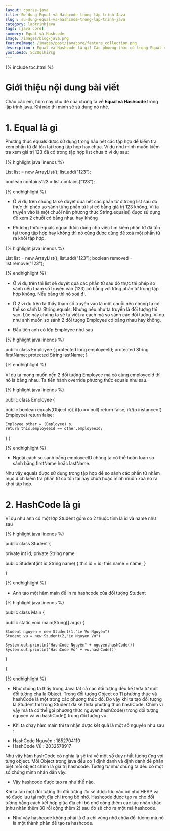 ```yaml
---
layout: course-java
title: Sử dụng Equal và Hashcode trong lập trình Java
slug : su-dung-equal-va-hashcode-trong-lap-trinh-java
category: laptrinhjava
tags: [java core]
summery: Equal và Hashcode
image: /images/blog/java.png
featureImage: /images/post/javacore/feature_collection.png
description : Equal và Hashcode là gì? Các phương thức có trong Equal và Hashcode và cách sử dụng Equal và Hashcode trong lập trình java
youtubeId: 5C2OqlhiYsg
---
```


{% include toc.html %}

# **Giới thiệu nội dung bài viết**

Chào các em, hôm nay chủ đề của chúng ta về <b>Equal và Hashcode</b> trong lập trình java. Khi nào thì mình sẽ sử dụng nó nhé.

# **1. Equal là gì**

Phương thức equals được sử dụng trong hầu hết các tập hợp để kiểm tra xem phần tử đã tồn tại trong tập hợp hay chưa. Ví dụ như mình muốn kiểm tra xem giá trị 123 đã có trong tập hợp list chưa ở ví dụ sau:

{% highlight java linenos %}

List list = new ArrayList();
list.add("123");

boolean contains123 = list.contains("123");

{% endhighlight %}

- Ở ví dụ trên chúng ta  sẽ duyệt qua hết các phần tử ở trong list sau đó thực thi phép so sánh từng phần tử list có bằng giá trị 123 không. Vì ta truyền vào là một chuỗi nên phương thức String.equals() được sử dụng để xem 2 chuỗi có bằng nhau hay không

- Phương thức equals ngoài được dùng cho việc tìm kiếm phần tử đã tồn tại trong tập hợp hay không thì nó cũng được dùng để xoá một phần tử ra khỏi tập hợp. 

{% highlight java linenos %}

List list = new ArrayList();
list.add("123");
boolean removed = list.remove("123");

{% endhighlight %}

- Ở ví dụ trên thì list sẽ duyệt qua các phần tử sau đó thực thi phép so sánh nếu tham số truyền vào (123) có bằng với từng phần tử trong tập hợp không. Nếu bằng thì nó xoá đi.

- Ở 2 ví dụ trên ta thấy tham số truyền vào là một chuỗi nên chúng ta có thể so sánh là String.equals. Nhưng nếu như ta truyền là đối tượng thì sao. Lúc này chúng ta sẽ tự viết ra cách mà so sánh các đối tượng. Ví dụ như anh muốn so sánh 2 đối tượng Employee có bằng nhau hay không.

- Đầu tiên anh có lớp Employee như sau

{% highlight java linenos %}

public class Employee {
    protected long   employeeId;
    protected String firstName;
    protected String lastName;
}

{% endhighlight %}

Ví dụ ta mong muốn nến 2 đối tượng Employee mà có cùng employeeId thì nó là bằng nhau. Ta tiến hành override phương thức equals như sau.

{% highlight java linenos %}

public class Employee {
  
  public boolean equals(Object o){
    if(o == null)                return false;
    if(!(o instanceof) Employee) return false;

    Employee other = (Employee) o;
    return this.employeeId == other.employeeId;
  }
}

{% endhighlight %}

- Ngoài cách so sánh bằng employeeID chúng ta có thể hoàn toàn so sánh bằng firstName hoặc lastName.

Như vậy equals được sử dụng trong tập hợp để so sánh các phần tử nhằm mục đích kiểm tra phần tử có tồn tại hay chưa hoặc mình muốn xoá nó ra khỏi tập hợp.

# **2. HashCode là gì**

Ví dụ như anh có một lớp Student gồm có 2 thuộc tính là id và name như sau 

{% highlight java linenos %}

public class Student {
  
  private int id;
  private String name

  public Student(int id,String name) {
  	this.id = id;
  	this.name = name;
  }
  
}

{% endhighlight %}


- Anh tạo một hàm main để in ra hashcode của đối tượng Student

{% highlight java linenos %}

public class Main {
  
  public static void main(String[] args) {

    Student nguyen = new Student(1,"Le Vu Nguyên")
    Student vu = new Student(2,"Le Nguyen Vu")

    System.out.println("HashCode Nguyên" + nguyen.hashCode())
    System.out.println("HashCode Vũ" + vu.hashCode())

  }
  
}

{% endhighlight %}

- Như chúng ta thấy trong Java tất cả các đối tượng đều kế thừa từ một đối tượng cha là Object. Trong đối tượng Object có 11 phương thức và hashCode là một trong các phương thức đó. Do vậy khi ta tạo đối tượng là Student thì trong Student đã kế thừa phương thức hashCode. Chính vì vậy mà ta có thể gọi phương thức nguyen.hashCode() trong đối tượng nguyen và vu.hashCode() trong đối tượng vu.

- Khi ta chạy hàm main thì ta nhận được kết quả là một số nguyên như sau :

+ HashCode Nguyên : 1852704110
+ HashCode Vũ : 2032578917

Như vậy hàm hashCode có nghĩa là sẽ trả về một số duy nhất tương ứng với từng object. Mỗi Object trong java đều có 1 định danh và định danh để phân biệt mỗi object chính là giá trị hashcode. Tương tự như chúng ta đều có một số chứng minh nhân dân vậy.

- Vậy hashcode được tạo ra như thế nào.

Khi ta tạo một đối tượng thì đối tượng đó sẽ được lưu vào bộ nhớ HEAP và nó được lưu tại một địa chỉ trong bộ nhớ. Hashcode được tạo ra cho đối tượng bằng cách kết hợp giữa địa chỉ bộ nhớ cộng thêm các tác nhân khác (như nhân thêm 30 rồi cộng thêm 2) sau đó sẽ cho ra một mã hashcode.

- Như vậy hashcode không phải là địa chỉ vùng nhớ chứa đối tượng mà nó là một thành phần để tạo ra hashcode.





